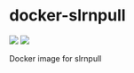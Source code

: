# docker-slrnpull
[![](https://images.microbadger.com/badges/image/gschlager/slrnpull.svg)](https://microbadger.com/images/gschlager/slrnpull "Get your own image badge on microbadger.com")
[![](https://images.microbadger.com/badges/version/gschlager/slrnpull.svg)](https://microbadger.com/images/gschlager/slrnpull "Get your own version badge on microbadger.com")

Docker image for slrnpull
